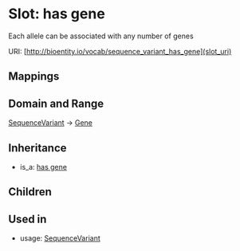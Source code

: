 # Slot: has gene


Each allele can be associated with any number of genes

URI: [http://bioentity.io/vocab/sequence_variant_has_gene](slot_uri)
## Mappings

## Domain and Range

[SequenceVariant](SequenceVariant.md) -> [Gene](Gene.md)
## Inheritance

 *  is_a: [has gene](has_gene.md)
## Children

## Used in

 *  usage: [SequenceVariant](SequenceVariant.md)
